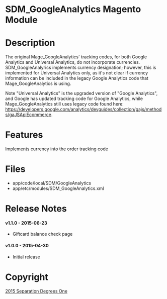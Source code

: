 SDM_GoogleAnalytics Magento Module
===
# Description
The original Mage_GoogleAnalytics' tracking codes, for both Google Analytics and Universal Analytics, do not incorporate currencies. SDM_GoogleAnalyrics implements currency designation; however, this is implemented for Universal Analytics only, as it's not clear if currency information can be included in the legacy Google Analytics code that Mage_GoogleAnalytics is using. 

Note "Universal Analytics" is the upgraded version of "Google Analytics", and Google has updated tracking code for Google Analytics, while Mage_GoogleAnalytics still uses legacy code found here: https://developers.google.com/analytics/devguides/collection/gajs/methods/gaJSApiEcommerce.

# Features
Implements currency into the order tracking code

# Files
* app/code/local/SDM/GoogleAnalytics
* app/etc/modules/SDM_GoogleAnalytics.xml

# Release Notes
#### v1.1.0 - 2015-06-23
* Giftcard balance check page
#### v1.0.0 - 2015-04-30
* Initial release

# Copyright
[2015 Separation Degrees One](http://www.separationdegrees.com)
